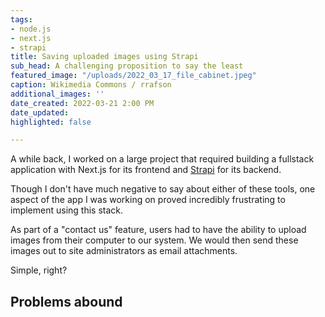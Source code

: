 ```yaml
---
tags:
- node.js
- next.js
- strapi
title: Saving uploaded images using Strapi
sub_head: A challenging proposition to say the least
featured_image: "/uploads/2022_03_17_file_cabinet.jpeg"
caption: Wikimedia Commons / rrafson
additional_images: ''
date_created: 2022-03-21 2:00 PM
date_updated: 
highlighted: false

---
```

A while back, I worked on a large project that required building a fullstack application with Next.js for its frontend and [Strapi](https://strapi.io/) for its backend.

Though I don't have much negative to say about either of these tools, one aspect of the app I was working on proved incredibly frustrating to implement using this stack.

As part of a "contact us" feature, users had to have the ability to upload images from their computer to our system. We would then send these images out to site administrators as email attachments.

Simple, right?

## Problems abound